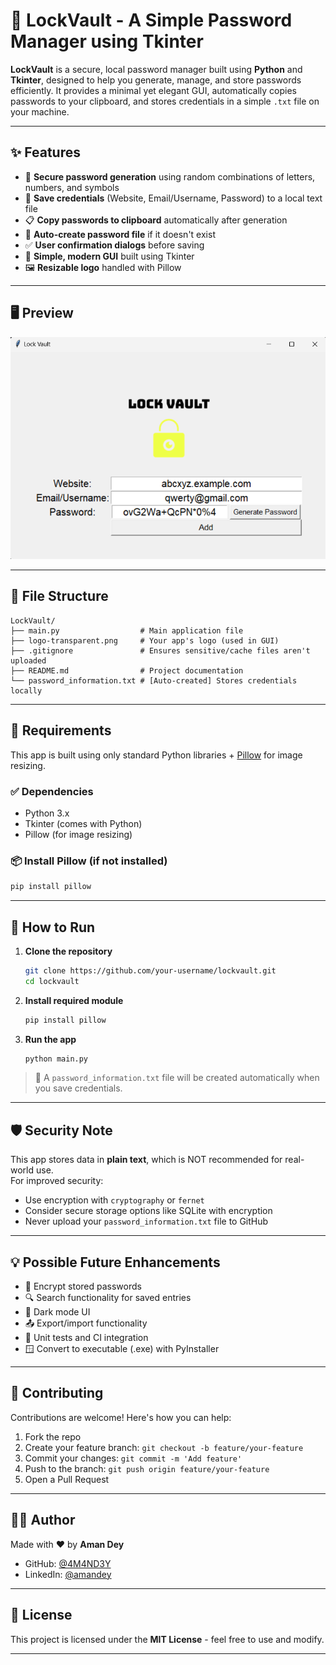 # 🔐 LockVault - A Simple Password Manager using Tkinter

**LockVault** is a secure, local password manager built using **Python** and **Tkinter**, designed to help you generate, manage, and store passwords efficiently. It provides a minimal yet elegant GUI, automatically copies passwords to your clipboard, and stores credentials in a simple `.txt` file on your machine.

---

## ✨ Features

-   🔐 **Secure password generation** using random combinations of letters, numbers, and symbols
-   💾 **Save credentials** (Website, Email/Username, Password) to a local text file
-   📋 **Copy passwords to clipboard** automatically after generation
-   📂 **Auto-create password file** if it doesn't exist
-   ✅ **User confirmation dialogs** before saving
-   🧠 **Simple, modern GUI** built using Tkinter
-   🖼️ **Resizable logo** handled with Pillow

---

## 🖥️ Preview

![screenshot-of-lock-vault](images/lock-vault-screenshot.png)

---

## 📁 File Structure

```
LockVault/
├── main.py                  # Main application file
├── logo-transparent.png     # Your app's logo (used in GUI)
├── .gitignore               # Ensures sensitive/cache files aren't uploaded
├── README.md                # Project documentation
└── password_information.txt # [Auto-created] Stores credentials locally
```

---

## 🔧 Requirements

This app is built using only standard Python libraries + [Pillow](https://pypi.org/project/Pillow/) for image resizing.

### ✅ Dependencies

-   Python 3.x
-   Tkinter (comes with Python)
-   Pillow (for image resizing)

### 📦 Install Pillow (if not installed)

```bash
pip install pillow
```

---

## 🚀 How to Run

1. **Clone the repository**

    ```bash
    git clone https://github.com/your-username/lockvault.git
    cd lockvault
    ```

2. **Install required module**

    ```bash
    pip install pillow
    ```

3. **Run the app**
    ```bash
    python main.py
    ```

> 📝 A `password_information.txt` file will be created automatically when you save credentials.

---

## 🛡️ Security Note

This app stores data in **plain text**, which is NOT recommended for real-world use.  
For improved security:

-   Use encryption with `cryptography` or `fernet`
-   Consider secure storage options like SQLite with encryption
-   Never upload your `password_information.txt` file to GitHub

---

## 💡 Possible Future Enhancements

-   🔐 Encrypt stored passwords
-   🔍 Search functionality for saved entries
-   🌙 Dark mode UI
-   📤 Export/import functionality
-   🧪 Unit tests and CI integration
-   🪟 Convert to executable (.exe) with PyInstaller

---

## 🤝 Contributing

Contributions are welcome! Here's how you can help:

1. Fork the repo
2. Create your feature branch: `git checkout -b feature/your-feature`
3. Commit your changes: `git commit -m 'Add feature'`
4. Push to the branch: `git push origin feature/your-feature`
5. Open a Pull Request

---

## 🙋‍♂️ Author

Made with ❤️ by **Aman Dey**

-   GitHub: [@4M4ND3Y](https://github.com/4M4ND3Y)
-   LinkedIn: [@amandey](https://linkedin.com/in/amandey)

---

## 📄 License

This project is licensed under the **MIT License** - feel free to use and modify.

---
